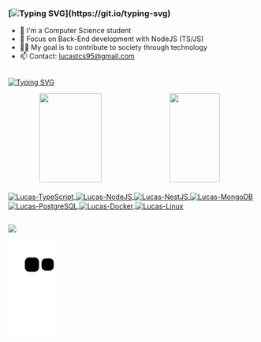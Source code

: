 ### [![Typing SVG](https://readme-typing-svg.herokuapp.com?font=Fira+Code&pause=4000&width=1200&lines=Hi!+my+name+is+Lucas!+Welcome+to+my+GitHub+profile!)](https://git.io/typing-svg)

- 🔭 I'm a Computer Science student
- 🌱 Focus on Back-End development with NodeJS (TS/JS)
- 🐱‍🏍 My goal is to contribute to society through technology
- 📫 Contact: lucastcs95@gmail.com

 ##

[![Typing SVG](https://readme-typing-svg.herokuapp.com?font=Fira+Code&pause=4000&width=1200&lines=Here+you+can+find+some+information+about+me+and+techs+that+i+love)](https://git.io/typing-svg)
<div align="center">
  <a href="https://github.com/lucastcorr">
  <img width="50%"  height="180em" align="left" src="https://github-readme-stats.vercel.app/api?username=lucastcorr&show_icons=true&theme=dark&include_all_commits=true&count_private=true"/>
  <img width="45%" height="180em" src="https://github-readme-stats.vercel.app/api/top-langs/?username=lucastcorr&layout=compact&langs_count=7&theme=dark"/>
</div>

 
<div style="display: inline_block"><br>
  <img align="center" alt="Lucas-TypeScript" height="50" width="60" src="https://cdn.jsdelivr.net/gh/devicons/devicon/icons/typescript/typescript-original.svg" />
  <img align="center" alt="Lucas-NodeJS" height="50" width="60" src="https://cdn.jsdelivr.net/gh/devicons/devicon/icons/nodejs/nodejs-original-wordmark.svg" />
  <img align="center" alt="Lucas-NestJS" height="50" width="60" src="https://cdn.jsdelivr.net/gh/devicons/devicon/icons/nestjs/nestjs-plain-wordmark.svg" />
  <img align="center" alt="Lucas-MongoDB" height="50" width="60" src="https://cdn.jsdelivr.net/gh/devicons/devicon/icons/mongodb/mongodb-original-wordmark.svg" />
  <img align="center" alt="Lucas-PostgreSQL" height="50" width="60" src="https://cdn.jsdelivr.net/gh/devicons/devicon/icons/postgresql/postgresql-original-wordmark.svg" />
  <img align="center" alt="Lucas-Docker" height="50" width="60" src="https://cdn.jsdelivr.net/gh/devicons/devicon/icons/docker/docker-original-wordmark.svg" />
  <img align="center" alt="Lucas-Linux" height="50" width="60" src="https://cdn.jsdelivr.net/gh/devicons/devicon/icons/linux/linux-original.svg" />
 
##

<div>
  <a href="https://www.linkedin.com/in/lucastcorr/" target="_blank"><img src="https://img.shields.io/badge/LinkedIn-0077B5?style=for-the-badge&logo=linkedin&logoColor=white" target="_blank"></a>
  
  ![Snake animation](https://github.com/lucastcorr/lucastcorr/blob/output/github-contribution-grid-snake.svg)
</div>
